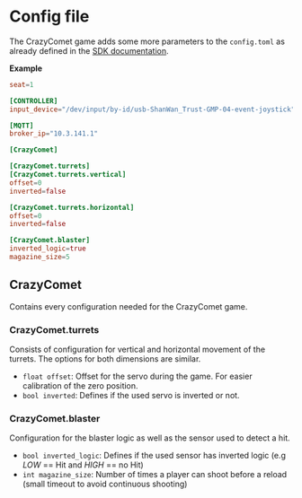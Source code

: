 # Config file

The CrazyComet game adds some more parameters to the `config.toml` as already defined in the [SDK documentation](https://4d-game.github.io/sdk/controller-sdk/config-file/).

**Example**
```toml
seat=1

[CONTROLLER]
input_device="/dev/input/by-id/usb-ShanWan_Trust-GMP-04-event-joystick"

[MQTT]
broker_ip="10.3.141.1"

[CrazyComet]

[CrazyComet.turrets]
[CrazyComet.turrets.vertical]
offset=0
inverted=false

[CrazyComet.turrets.horizontal]
offset=0
inverted=false

[CrazyComet.blaster]
inverted_logic=true
magazine_size=5
```

## CrazyComet

Contains every configuration needed for the CrazyComet game.

### CrazyComet.turrets

Consists of configuration for vertical and horizontal movement of the turrets. The options for both dimensions are similar.

- `float offset`: Offset for the servo during the game. For easier calibration of the zero position.
- `bool inverted`: Defines if the used servo is inverted or not.

### CrazyComet.blaster

Configuration for the blaster logic as well as the sensor used to detect a hit.

- `bool inverted_logic`: Defines if the used sensor has inverted logic (e.g *LOW* == Hit and *HIGH* == no Hit)
- `int magazine_size`: Number of times a player can shoot before a reload (small timeout to avoid continuous shooting)